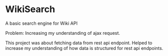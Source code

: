 # WikiSearch
A basic search engine for Wiki API

Problem: Increasing my understanding of ajax request.

This project was about fetching data from rest api endpoint.
Helped to increase my understanding of how data is structured for rest api endpoints.
